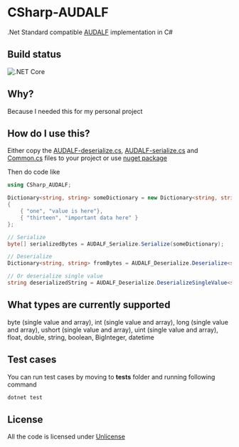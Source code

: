# CSharp-AUDALF
.Net Standard compatible [AUDALF](https://github.com/mcraiha/AUDALF) implementation in C#

## Build status
![.NET Core](https://github.com/mcraiha/CSharp-AUDALF/workflows/.NET%20Core/badge.svg)

## Why?

Because I needed this for my personal project

## How do I use this?

Either copy the [AUDALF-deserialize.cs](src/AUDALF-deserialize.cs), [AUDALF-serialize.cs](src/AUDALF-serialize.cs) and [Common.cs](src/Common.cs) files to your project or use [nuget package](https://www.nuget.org/packages/LibAUDALF/) 

Then do code like
```csharp
using CSharp_AUDALF;

Dictionary<string, string> someDictionary = new Dictionary<string, string>()
{
    { "one", "value is here"},
    { "thirteen", "important data here" }
};

// Serialize
byte[] serializedBytes = AUDALF_Serialize.Serialize(someDictionary);

// Deserialize
Dictionary<string, string> fromBytes = AUDALF_Deserialize.Deserialize<string, string>(serializedBytes);

// Or deserialize single value
string deserializedString = AUDALF_Deserialize.DeserializeSingleValue<string,string>(serializedBytes, "one");
```

## What types are currently supported

byte (single value and array), int (single value and array), long (single value and array), ushort (single value and array), uint (single value and array), float, double, string, boolean, BigInteger, datetime

## Test cases

You can run test cases by moving to **tests** folder and running following command
```bash
dotnet test
```

## License

All the code is licensed under [Unlicense](LICENSE)